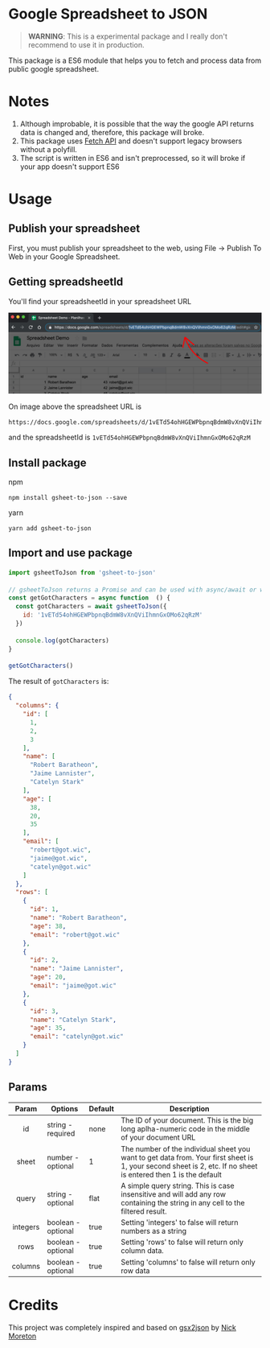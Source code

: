 # Google Spreadsheet to JSON
> **WARNING**: This is a experimental package and I really don't recommend to use it in production.

This package is a ES6 module that helps you to fetch and process data from public google spreadsheet.

# Notes
1. Although improbable, it is possible that the way the google API returns data is changed and, therefore, this package will broke.
2. This package uses [Fetch API](https://developer.mozilla.org/en-US/docs/Web/API/Fetch_API) and doesn't support legacy browsers without a polyfill.
3. The script is written in ES6 and isn't preprocessed, so it will broke if your app doesn't support ES6

# Usage

## Publish your spreadsheet
First, you must publish your spreadsheet to the web, using File -> Publish To Web in your Google Spreadsheet.

## Getting spreadsheetId
You'll find your spreadsheetId in your spreadsheet URL

![Spreadsheet screenshot with spreadsheet id highlighted](./spreadsheet-id.jpg)

On image above the spreadsheet URL is
```
https://docs.google.com/spreadsheets/d/1vETd54ohHGEWPbpnqBdmW8vXnQViIhmnGxOMo62qRzM/edit#gid=0
```

and the spreadsheetId is `1vETd54ohHGEWPbpnqBdmW8vXnQViIhmnGxOMo62qRzM`

## Install package
npm
```shell
npm install gsheet-to-json --save
```

yarn
```shell
yarn add gsheet-to-json
```

## Import and use package
```js
import gsheetToJson from 'gsheet-to-json'

// gsheetToJson returns a Promise and can be used with async/await or with then/catch callbacks
const getGotCharacters = async function  () {
  const gotCharacters = await gsheetToJson({
    id: '1vETd54ohHGEWPbpnqBdmW8vXnQViIhmnGxOMo62qRzM'
  })

  console.log(gotCharacters)
}

getGotCharacters()
```

The result of `gotCharacters` is:
```json
{
  "columns": {
    "id": [
      1,
      2,
      3
    ],
    "name": [
      "Robert Baratheon",
      "Jaime Lannister",
      "Catelyn Stark"
    ],
    "age": [
      38,
      20,
      35
    ],
    "email": [
      "robert@got.wic",
      "jaime@got.wic",
      "catelyn@got.wic"
    ]
  },
  "rows": [
    {
      "id": 1,
      "name": "Robert Baratheon",
      "age": 38,
      "email": "robert@got.wic"
    },
    {
      "id": 2,
      "name": "Jaime Lannister",
      "age": 20,
      "email": "jaime@got.wic"
    },
    {
      "id": 3,
      "name": "Catelyn Stark",
      "age": 35,
      "email": "catelyn@got.wic"
    }
  ]
}
```

## Params

|   Param  | Options            | Default | Description                                                                                                                                                    |
|:--------:|--------------------|---------|----------------------------------------------------------------------------------------------------------------------------------------------------------------|
| id       | string - required  | none    | The ID of your document. This is the big long aplha-numeric code in the middle of your document URL                                                            |
| sheet    | number - optional  | 1       | The number of the individual sheet you want to get data from. Your first sheet is 1, your second sheet is 2, etc. If no sheet is entered then 1 is the default |
| query    | string - optional  | flat    | A simple query string. This is case insensitive and will add any row containing the string in any cell to the filtered result.                                 |
| integers | boolean - optional | true    | Setting 'integers' to false will return numbers as a string                                                                                                    |
| rows     | boolean - optional | true    | Setting 'rows' to false will return only column data.                                                                                                          |
| columns  | boolean - optional | true    | Setting 'columns' to false will return only row data                                                           

# Credits
This project was completely inspired and based on [gsx2json](https://github.com/55sketch/gsx2json) by [Nick Moreton](https://github.com/55sketch)
